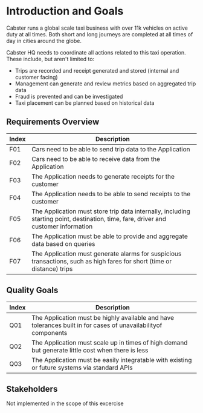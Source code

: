 Introduction and Goals
======================

Cabster runs a global scale taxi business with over 11k vehicles on active duty at all times. Both short and long journeys are completed at all times of day in cities around the globe.

Cabster HQ needs to coordinate all actions related to this taxi operation. These include, but aren't limited to:

- Trips are recorded and receipt generated and stored (internal and customer facing)
- Management can generate and review metrics based on aggregated trip data
- Fraud is prevented and can be investigated
- Taxi placement can be planned based on historical data


Requirements Overview
---------------------

| Index | Description                                                                                                                         |
| ----- | ----------------------------------------------------------------------------------------------------------------------------------- |
| F01   | Cars need to be able to send trip data to the Application                                                                           |
| F02   | Cars need to be able to receive data from the Application                                                                           |
| F03   | The Application needs to generate receipts for the customer                                                                         |
| F04   | The Application needs to be able to send receipts to the customer                                                                   |
| F05   | The Application must store trip data internally, including starting point, destination, time, fare, driver and customer information |
| F06   | The Application must be able to provide and aggregate data based on queries                                                         |
| F07   | The Application must generate alarms for suspicious transactions, such as high fares for short (time or distance) trips             |

Quality Goals
-------------

| Index | Description                                                                                                    |
| ----- | -------------------------------------------------------------------------------------------------------------- |
| Q01   | The Application must be highly available and have tolerances built in for cases of unavailabilityof components |
| Q02   | The Application must scale up in times of high demand but generate little cost when there is less              |
| Q03   | The Application must be easily integratable with existing or future systems via standard APIs                  |


Stakeholders
------------

Not implemented in the scope of this excercise
